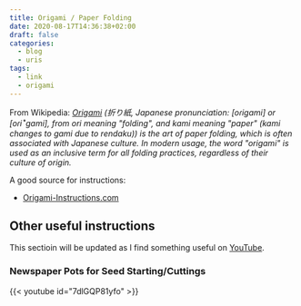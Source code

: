 ```yaml
---
title: Origami / Paper Folding
date: 2020-08-17T14:36:38+02:00
draft: false
categories:
  - blog
  - uris
tags:
  - link
  - origami
---
```


From Wikipedia: *[Origami](https://en.wikipedia.org/wiki/Origami) (折り紙, Japanese pronunciation: [oɾiɡami] or [oɾiꜜɡami], from ori meaning "folding", and kami meaning "paper" (kami changes to gami due to rendaku)) is the art of paper folding, which is often associated with Japanese culture. In modern usage, the word "origami" is used as an inclusive term for all folding practices, regardless of their culture of origin.*

<!--more-->

A good source for instructions:

* [Origami-Instructions.com](http://www.origami-instructions.com/)

## Other useful instructions

This sectioin will be updated as I find something useful on [YouTube](https://www.youtube.com/).

### Newspaper Pots for Seed Starting/Cuttings

{{< youtube id="7dlGQP81yfo" >}}

<!---
# vim: set spell spelllang=en:
-->
